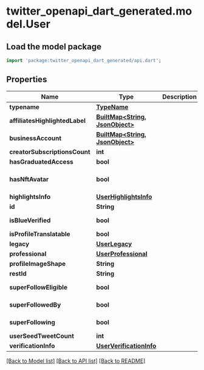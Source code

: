 # twitter_openapi_dart_generated.model.User

## Load the model package
```dart
import 'package:twitter_openapi_dart_generated/api.dart';
```

## Properties
Name | Type | Description | Notes
------------ | ------------- | ------------- | -------------
**typename** | [**TypeName**](TypeName.md) |  | 
**affiliatesHighlightedLabel** | [**BuiltMap&lt;String, JsonObject&gt;**](JsonObject.md) |  | 
**businessAccount** | [**BuiltMap&lt;String, JsonObject&gt;**](JsonObject.md) |  | [optional] 
**creatorSubscriptionsCount** | **int** |  | [optional] 
**hasGraduatedAccess** | **bool** |  | [optional] 
**hasNftAvatar** | **bool** |  | [optional] [default to false]
**highlightsInfo** | [**UserHighlightsInfo**](UserHighlightsInfo.md) |  | [optional] 
**id** | **String** |  | 
**isBlueVerified** | **bool** |  | [default to false]
**isProfileTranslatable** | **bool** |  | [optional] 
**legacy** | [**UserLegacy**](UserLegacy.md) |  | 
**professional** | [**UserProfessional**](UserProfessional.md) |  | [optional] 
**profileImageShape** | **String** |  | 
**restId** | **String** |  | 
**superFollowEligible** | **bool** |  | [default to false]
**superFollowedBy** | **bool** |  | [default to false]
**superFollowing** | **bool** |  | [default to false]
**userSeedTweetCount** | **int** |  | [optional] 
**verificationInfo** | [**UserVerificationInfo**](UserVerificationInfo.md) |  | [optional] 

[[Back to Model list]](../README.md#documentation-for-models) [[Back to API list]](../README.md#documentation-for-api-endpoints) [[Back to README]](../README.md)


